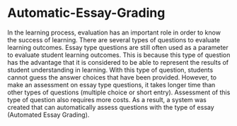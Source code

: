 # Automatic-Essay-Grading
In the learning process, evaluation has an important role in order to know the success of learning. There are several types of questions to evaluate learning outcomes. Essay type questions are still often used as a parameter to evaluate student learning outcomes. This is because this type of question has the advantage that it is considered to be able to represent the results of student understanding in learning. With this type of question, students cannot guess the answer choices that have been provided. However, to make an assessment on essay type questions, it takes longer time than other types of questions (multiple choice or short entry). Assessment of this type of question also requires more costs. As a result, a system was created that can automatically assess questions with the type of essay (Automated Essay Grading).
